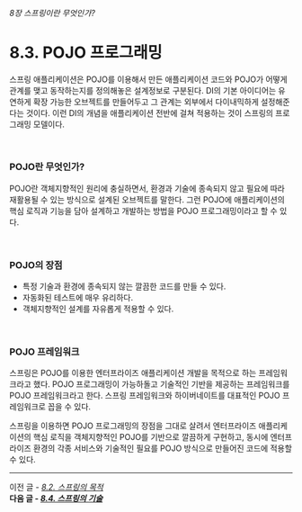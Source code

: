 ###### 8장 스프링이란 무엇인가?
# 8.3. POJO 프로그래밍

스프링 애플리케이션은 POJO를 이용해서 만든 애플리케이션 코드와 POJO가 어떻게 관계를 맺고 동작하는지를 정의해놓은 설계정보로 구분된다. DI의 기본 아이디어는 
유연하게 확장 가능한 오브젝트를 만들어두고 그 관계는 외부에서 다이내믹하게 설정해준다는 것이다. 이런 DI의 개념을 애플리케이션 전반에 걸쳐 적용하는 것이 스프링의 
프로그래밍 모델이다. 

<br/>

### POJO란 무엇인가?

POJO란 객체지향적인 원리에 충실하면서, 환경과 기술에 종속되지 않고 필요에 따라 재활용될 수 있는 방식으로 설계된 오브젝트를 말한다. 그런 POJO에 애플리케이션의 
핵심 로직과 기능을 담아 설계하고 개발하는 방법을 POJO 프로그래밍이라고 할 수 있다. 

<br/>

### POJO의 장점 

* 특정 기술과 환경에 종속되지 않는 깔끔한 코드를 만들 수 있다. 
* 자동화된 테스트에 매우 유리하다. 
* 객체지향적인 설계를 자유롭게 적용할 수 있다.

<br/>

### POJO 프레임워크 

스프링은 POJO를 이용한 엔터프라이즈 애플리케이션 개발을 목적으로 하는 프레임워크라고 했다. POJO 프로그래밍이 가능하돌고 기술적인 기반을 제공하는 프레임워크를 
POJO 프레임워크라고 한다. 스프링 프레임워크와 하이버네이트를 대표적인 POJO 프레임워크로 꼽을 수 있다.            

스프링을 이용하면 POJO 프로그래밍의 장점을 그대로 살려서 엔터프라이즈 애플리케이션의 핵심 로직을 객체지향적인 POJO를 기반으로 깔끔하게 구현하고, 동시에 엔터프라이즈 
환경의 각종 서비스와 기술적인 필요를 POJO 방식으로 만들어진 코드에 적용할 수 있다. 

-----

이전 글 - [*8.2. 스프링의 목적*](./8.2.%20스프링의%20목적.md)                    
**다음 글 - [*8.4. 스프링의 기술*](./8.4.%20스프링의%20기술.md)**
